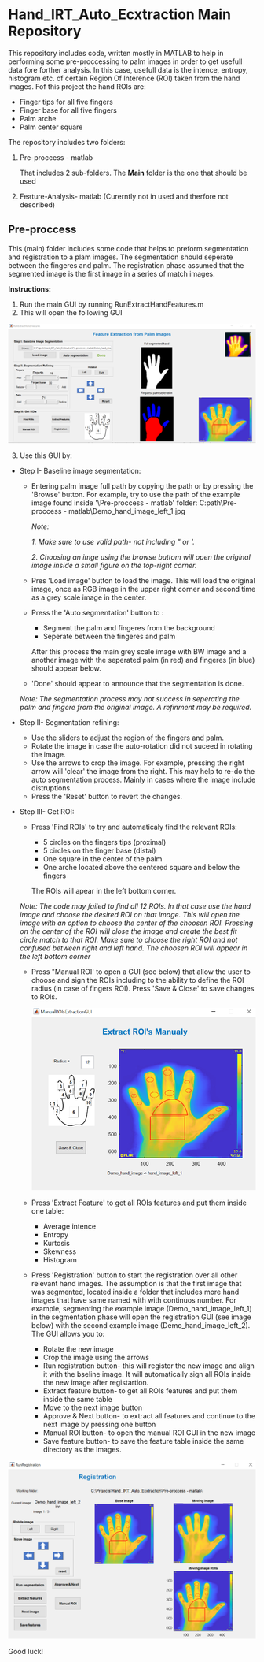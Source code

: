 # Hand_IRT_Auto_Ecxtraction Main Repository

This repository includes code, written mostly in MATLAB to help in performing some pre-proccessing to palm images in order to get usefull data fore forther analysis.
In this case, usefull data is the intence, entropy, histogram etc. of certain Region Of Interence (ROI) taken from the hand images.
Fof this project the hand ROIs are:
  - Finger tips for all five fingers
  - Finger base for all five fingers
  - Palm arche
  - Palm center square

The repository includes two folders:
1. Pre-proccess - matlab
    
    That includes 2 sub-folders. The **Main** folder is the one that should be used
3. Feature-Analysis- matlab (Curerntly not in used and therfore not described)

## Pre-proccess
This (main) folder includes some code that helps to preform segmentation and registration to a plam images. The segmentation should seperate between the fingeres and palm. The registration phase assumed that the segmented image is the first image in a series of match images. 

**Instructions:**
1. Run the main GUI by running RunExtractHandFeatures.m
2. This will open the following GUI


![alt text](https://github.com/mullerido/Hand_IRT_Auto_Ecxtraction/blob/master/Pre-proccess/Main/Run%20Extract%20Hand%20Features-fig.png)

3. Use this GUI by:
  - Step I- Baseline image segmentation:
    - Entering palm image full path by copying the path or by pressing the 'Browse' button. 
      For example, try to use the path of the example image found inside '\Pre-proccess - matlab' folder:
      C:path\Pre-proccess - matlab\Demo_hand_image_left_1.jpg
    
      *Note:*
        
        *1. Make sure to use valid path- not including " or '.*
        
        *2. Choosing an imge using the browse buttom will open the original image inside a small figure on the top-right corner.* 
        
    - Pres 'Load image' button to load the image.
      This will load the original image, once as RGB image in the upper right corner and second time as a grey scale image in the center. 
    
    - Press the 'Auto segmentation' button to :
        - Segment the palm and fingeres from the background
        - Seperate between the fingeres and palm
         
      After this process the main grey scale image with BW image and a another image with the seperated palm (in red) and fingeres (in blue) should appear below.
    
    - 'Done' should appear to announce that the segmentation is done.
    
    *Note: The segmentation process may not success in seperating the palm and fingere from the original image. A refinment may be required.*
    
  
  -  Step II- Segmentation refining:
      -  Use the sliders to adjust the region of the fingers and palm.
      -  Rotate the image in case the auto-rotation did not suceed in rotating the image.
      -  Use the arrows to crop the image. 
        For example, pressing the right arrow will 'clear' the image from the right. This may help to re-do the auto segmentation process. Mainly in cases where the image include distruptions.
      - Press the 'Reset' button to revert the changes.
    
  - Step III- Get ROI:   
    - Press 'Find ROIs' to try and automaticaly find the relevant ROIs:
      - 5 circles on the fingers tips (proximal)
      - 5 circles on the finger base (distal)
      - One square in the center of the palm
      - One arche located above the centered square and below the fingers
      
      The ROIs will apear in the left bottom corner.
     
     *Note: The code may failed to find all 12 ROIs. In that case use the hand image and choose the desired ROI on that image. This will open the image with an option to choose the center of the choosen ROI. Pressing on the center of the ROI will close the image and create the best fit circle match to that ROI. Make sure to choose the right ROI and not confused between right and left hand. The choosen ROI will appear in the left bottom corner*
    
    - Press "Manual ROI' to open a GUI (see below) that allow the user to choose and sign the ROIs including to the ability to define the ROI radius (in case of fingers ROI). Press 'Save & Close' to save changes to ROIs. 


      ![alt text](https://github.com/mullerido/Hand_IRT_Auto_Ecxtraction/blob/master/Pre-proccess/Main/Manual%20ROI%20Selection-%20Fig.png)
    
    - Press 'Extract Feature' to get all ROIs features and put them inside one table:
      - Average intence
      - Entropy
      - Kurtosis
      - Skewness
      - Histogram   
    
    -  Press 'Registration' button to start the registration over all other relevant hand images. The assumption is that the first image that was segmented, located inside a folder that includes more hand images that have same named with with continuos number. For example, segmenting the example image (Demo_hand_image_left_1) in the segmentation phase will open the registration GUI (see image below) with the second example image (Demo_hand_image_left_2). The GUI allows you to:
        -   Rotate the new image
        -   Crop the image using the arrows
        -   Run registration button- this will register the new image and align it with the bseline image. It will automatically sign all ROIs inside the new image after registartion.
        -   Extract feature button- to get all ROIs features and put them inside the same table
        -   Move to the next image button
        -   Approve & Next button- to extract all features and continue to the next image by pressing one button
        -   Manual ROI button- to open the manual ROI GUI in the new image
        -   Save feature button- to save the feature table inside the same directory as the images.


 ![alt text](https://github.com/mullerido/Hand_IRT_Auto_Ecxtraction/blob/master/Pre-proccess/Main/Run%20Registration-%20Fig.png)
 
 Good luck!

